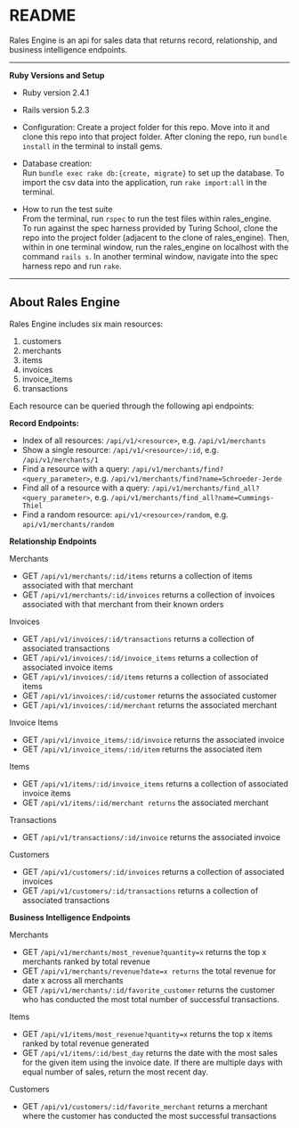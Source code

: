 # README

Rales Engine is an api for sales data that returns record, relationship, and business intelligence endpoints. 

---
**Ruby Versions and Setup**

* Ruby version 2.4.1
* Rails version 5.2.3

* Configuration: Create a project folder for this repo. Move into it and clone this repo into that project folder. After cloning the repo, run `bundle install` in the terminal to install gems.

* Database creation:  
Run `bundle exec rake db:{create, migrate}` to set up the database. To import the csv data into the application, run `rake import:all` in the terminal.

* How to run the test suite  
From the terminal, run `rspec` to run the test files within rales_engine.  
To run against the spec harness provided by Turing School, clone the repo into the project folder (adjacent to the clone of rales_engine). Then, within in one terminal window, run the rales_engine on localhost with the command `rails s`. In another terminal window, navigate into the spec harness repo and run `rake`.

---
<h2>About Rales Engine</h2>

Rales Engine includes six main resources:
1. customers
2. merchants
3. items
4. invoices
5. invoice_items
6. transactions

Each resource can be queried through the following api endpoints:

**Record Endpoints:**  
- Index of all resources: `/api/v1/<resource>`, e.g. `/api/v1/merchants`
- Show a single resource: `/api/v1/<resource>/:id`, e.g. `/api/v1/merchants/1`
- Find a resource with a query: `/api/v1/merchants/find?<query_parameter>`, e.g. `/api/v1/merchants/find?name=Schroeder-Jerde`
- Find all of a resource with a query: `/api/v1/merchants/find_all?<query_parameter>`, e.g. `/api/v1/merchants/find_all?name=Cummings-Thiel`
- Find a random resource: `api/v1/<resource>/random`, e.g. `api/v1/merchants/random`

**Relationship Endpoints**

Merchants  
- GET `/api/v1/merchants/:id/items` returns a collection of items associated with that merchant  
- GET `/api/v1/merchants/:id/invoices` returns a collection of invoices associated with that merchant from their known orders

Invoices  
- GET `/api/v1/invoices/:id/transactions` returns a collection of associated transactions
- GET `/api/v1/invoices/:id/invoice_items` returns a collection of associated invoice items
- GET `/api/v1/invoices/:id/items` returns a collection of associated items
- GET `/api/v1/invoices/:id/customer` returns the associated customer
- GET `/api/v1/invoices/:id/merchant` returns the associated merchant

Invoice Items  
- GET `/api/v1/invoice_items/:id/invoice` returns the associated invoice
- GET `/api/v1/invoice_items/:id/item` returns the associated item

Items  
- GET `/api/v1/items/:id/invoice_items` returns a collection of associated invoice items
- GET `/api/v1/items/:id/merchant returns` the associated merchant

Transactions  
- GET `/api/v1/transactions/:id/invoice` returns the associated invoice

Customers  
- GET `/api/v1/customers/:id/invoices` returns a collection of associated invoices
- GET `/api/v1/customers/:id/transactions` returns a collection of associated transactions

**Business Intelligence Endpoints**

Merchants  
- GET `/api/v1/merchants/most_revenue?quantity=x` returns the top x merchants ranked by total revenue
- GET `/api/v1/merchants/revenue?date=x returns` the total revenue for date x across all merchants
- GET `/api/v1/merchants/:id/favorite_customer` returns the customer who has conducted the most total number of successful transactions.  

Items  
- GET `/api/v1/items/most_revenue?quantity=x` returns the top x items ranked by total revenue generated
- GET `/api/v1/items/:id/best_day` returns the date with the most sales for the given item using the invoice date. If there are multiple days with equal number of sales, return the most recent day.

Customers  
- GET `/api/v1/customers/:id/favorite_merchant` returns a merchant where the customer has conducted the most successful transactions
